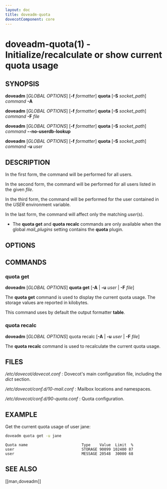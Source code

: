 ```yaml
---
layout: doc
title: doveadm-quota
dovecotComponent: core
---
```


# doveadm-quota(1) - Initialize/recalculate or show current quota usage

## SYNOPSIS

**doveadm** [*GLOBAL OPTIONS*] [**-f** *formatter*] **quota**
  [**-S** *socket_path*]
  *command* **-A**

**doveadm** [*GLOBAL OPTIONS*] [**-f** *formatter*] **quota**
  [**-S** *socket_path*]
  *command* **-F** *file*

**doveadm** [*GLOBAL OPTIONS*] [**-f** *formatter*] **quota**
  [**-S** *socket_path*]
  *command* **\-\-no-userdb-lookup**

**doveadm** [*GLOBAL OPTIONS*] [**-f** *formatter*] **quota**
  [**-S** *socket_path*]
  *command* **-u** *user*

## DESCRIPTION

In the first form, the command will be performed for all users.

In the second form, the command will be performed for all users listed
in the given *file*.

In the third form, the command will be performed for the user contained in the
*USER* environment variable.

In the last form, the command will affect only the matching *user*(s).

- The **quota get** and **quota recalc** commands are only available
  when the global *mail_plugins* setting contains the **quota** plugin.

<!-- @include: include/global-options-formatter.inc -->

## OPTIONS

<!-- @include: include/option-A.inc -->

<!-- @include: include/option-F-file.inc -->

<!-- @include: include/option-no-userdb-lookup.inc -->

<!-- @include: include/option-S-socket.inc -->

<!-- @include: include/option-u-user.inc -->

## COMMANDS

### quota get

**doveadm** [*GLOBAL OPTIONS*] **quota get**
  [**-A** | **-u** *user* | **-F** *file*]

The **quota get** command is used to display the current quota usage.
The storage values are reported in kilobytes.

This command uses by default the output formatter **table**.

### quota recalc

**doveadm** [*GLOBAL OPTIONS*] quota recalc
  [**-A** | **-u** *user* | **-F** *file*]

The **quota recalc** command is used to recalculate the current quota
usage.

## FILES

*/etc/dovecot/dovecot.conf*
:   Dovecot's main configuration file, including the *dict* section.

*/etc/dovecot/conf.d/10-mail.conf*
:   Mailbox locations and namespaces.

*/etc/dovecot/conf.d/90-quota.conf*
:   Quota configuration.

## EXAMPLE

Get the current quota usage of user jane:

```sh
doveadm quota get -u jane
```
```
Quota name                        Type    Value  Limit  %
user                              STORAGE 90099 102400 87
user                              MESSAGE 20548  30000 68
```

<!-- @include: include/reporting-bugs.inc -->

## SEE ALSO

[[man,doveadm]]
